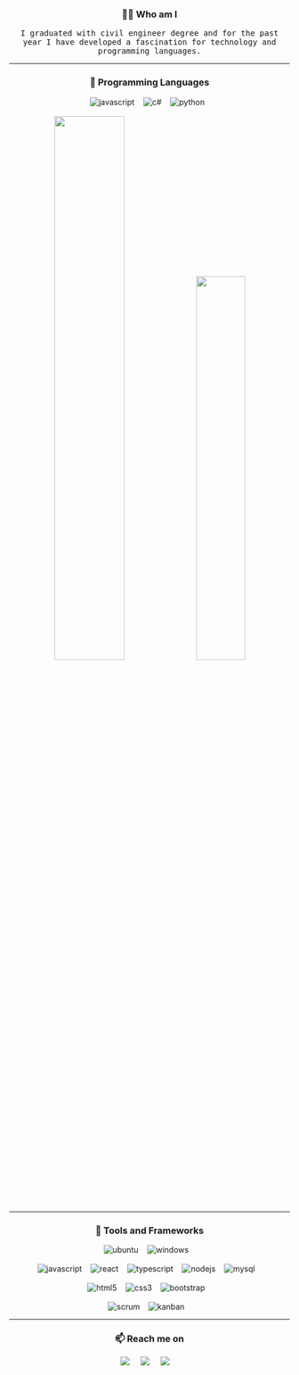 <h3 align="center">👨‍💻 Who am I</h3>
<p align="center">
  <samp>I graduated with civil engineer degree and for the past year I have developed a fascination for technology and programming languages.</samp>
</p>

<hr />

<!-- PROGRAMMING LANGUAGES -->
<h3 align="center">💬 Programming Languages</h3>
<p align="center">
  <img alt="javascript" src="https://img.shields.io/badge/javascript-F7DF1E?style=for-the-badge&logo=javascript&logoColor=black" />&nbsp;&nbsp;&nbsp;
  <img alt="c#" src="https://img.shields.io/badge/C%23-239120?style=for-the-badge&logo=c-sharp&logoColor=white">&nbsp;&nbsp;&nbsp;
  <img alt="python" src="https://img.shields.io/badge/Python-14354C?style=for-the-badge&logo=python&logoColor=white">&nbsp;&nbsp;
  <br /><br />
  <img width="50%" src="https://github-readme-stats.vercel.app/api?username=Vincenzofdg&show_icons=true&count_private=true&theme=merko" />
  <img width="42%" src="https://github-readme-stats.vercel.app/api/top-langs/?username=Vincenzofdg&layout=compact&count_private=true&theme=merko" />
</p>

<hr />

<!-- MY TOOLS -->
<h3 align="center"> 🔭 Tools and Frameworks</h3>
<p align="center">
  <img alt="ubuntu" src="https://img.shields.io/badge/Ubuntu-E95420?style=for-the-badge&logo=ubuntu&logoColor=white">&nbsp;&nbsp;&nbsp;
  <img alt="windows" src="https://img.shields.io/badge/Windows-0078D6?style=for-the-badge&logo=windows&logoColor=white">&nbsp;&nbsp;&nbsp;
  <br /><br />
  <img alt="javascript" src="https://img.shields.io/badge/JavaScript-323330?style=for-the-badge&logo=javascript&logoColor=F7DF1E">&nbsp;&nbsp;&nbsp;
  <img alt="react" src="https://img.shields.io/badge/React-20232A?style=for-the-badge&logo=react&logoColor=61DAFB">&nbsp;&nbsp;&nbsp;
  <img alt="typescript"src="https://img.shields.io/badge/TypeScript-007ACC?style=for-the-badge&logo=typescript&logoColor=white">&nbsp;&nbsp;&nbsp;
  <img alt="nodejs"src="https://img.shields.io/badge/Node.js-43853D?style=for-the-badge&logo=node.js&logoColor=white">&nbsp;&nbsp;&nbsp;
  <img alt="mysql"src="https://img.shields.io/badge/MySQL-00000F?style=for-the-badge&logo=mysql&logoColor=white">&nbsp;&nbsp;&nbsp;
  <br /><br />
  <img alt="html5" src="https://img.shields.io/badge/html_5-E34F26?style=for-the-badge&logo=html5&logoColor=white">&nbsp;&nbsp;&nbsp;
  <img alt="css3" src="https://img.shields.io/badge/css_3-1572B6?style=for-the-badge&logo=css3&logoColor=white">&nbsp;&nbsp;&nbsp;
   <img alt="bootstrap" src="https://img.shields.io/badge/Bootstrap-563D7C?style=for-the-badge&logo=bootstrap&logoColor=white">&nbsp;&nbsp;&nbsp;
  <br /><br />
  <img alt="scrum" src="https://img.shields.io/badge/scrum-1572B6?style=for-the-badge">&nbsp;&nbsp;&nbsp;
  <img alt="kanban" src="https://img.shields.io/badge/kanban-CC2927?style=for-the-badge">&nbsp;&nbsp;&nbsp;
</p>

<hr />

<!-- CONTACT -->
<h3  align="center">📫 Reach me on</h3>
<p align="center">
  <a target="_blank"href="https://www.linkedin.com/in/vincenzo-f-di-giacomo-107347223/"><img src="https://img.shields.io/badge/linkedin-%230077B5.svg?&style=for-the-badge&logo=linkedin&logoColor=white" /></a>&nbsp;&nbsp;&nbsp;&nbsp;
  <a target="_blank"href="https://t.me/vincenzofdg"><img src="https://img.shields.io/badge/Telegram-2CA5E0?style=for-the-badge&logo=telegram&logoColor=white" /></a>&nbsp;&nbsp;&nbsp;&nbsp;
  <a href="mailto:vfdgiacomo@gmail.com?subject=Hello%20Vincenzo,%20From%20Github"><img src="https://img.shields.io/badge/-Hotmail-%23333?style=for-the-badge&logo=hotmail&logoColor=white" /></a>&nbsp;&nbsp;&nbsp;&nbsp;
</p>

<!-- ![Snake animation](https://github.com/Vincenzofdg/Vincenzofdg/blob/output/github-contribution-grid-snake.svg) -->


<!-- Source ==> https://dev.to/envoy_/150-badges-for-github-pnk -->

